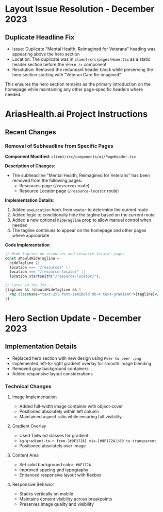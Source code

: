 
# Layout Issue Resolution - December 2023

## Duplicate Headline Fix
- Issue: Duplicate "Mental Health, Reimagined for Veterans" heading was appearing above the hero section
- Location: The duplicate was in `client/src/pages/Home.tsx` as a static header section before the `<Hero />` component
- Resolution: Removed the redundant header block while preserving the hero section starting with "Veteran Care Re-imagined"

This ensures the hero section remains as the primary introduction on the homepage while maintaining any other page-specific headers where needed.

# AriasHealth.ai Project Instructions

## Recent Changes

### Removal of Subheadline from Specific Pages

**Component Modified**: `client/src/components/ui/PageHeader.tsx`

**Description of Changes**:
- The subheadline "Mental Health, Reimagined for Veterans" has been removed from the following pages:
  - Resources page (`/resources` route)
  - Resource Locator page (`/resource-locator` route)

**Implementation Details**:
1. Added `useLocation` hook from `wouter` to determine the current route
2. Added logic to conditionally hide the tagline based on the current route
3. Added a new optional `hideTagline` prop to allow manual control when needed
4. The tagline continues to appear on the homepage and other pages where appropriate

**Code Implementation**:
```jsx
// Hide tagline on resources and resource-locator pages
const shouldHideTagline = 
  hideTagline || 
  location === "/resources" || 
  location === "/resource-locator" ||
  location.startsWith("/resource-locator/");

// Later in the JSX...
{tagline && !shouldHideTagline && (
  <h2 className="text-2xl font-semibold mb-4 text-gradient">{tagline}</h2>
)}
```
# Hero Section Update - December 2023

## Implementation Details
- Replaced hero section with new design using `Peer to peer .png`
- Implemented left-to-right gradient overlay for smooth image blending
- Removed gray background containers
- Added responsive layout considerations

### Technical Changes
1. Image Implementation
   - Added full-width image container with object-cover
   - Positioned absolutely within left column
   - Maintained aspect ratio while ensuring full visibility

2. Gradient Overlay
   - Used Tailwind classes for gradient:
   - `bg-gradient-to-r from-[#0F172A] via-[#0F172A]/80 to-transparent`
   - Positioned absolutely over image

3. Content Area
   - Set solid background color: `#0F172A`
   - Improved spacing and typography
   - Enhanced responsive layout with flexbox

4. Responsive Behavior
   - Stacks vertically on mobile
   - Maintains content visibility across breakpoints
   - Preserves image quality and visibility

